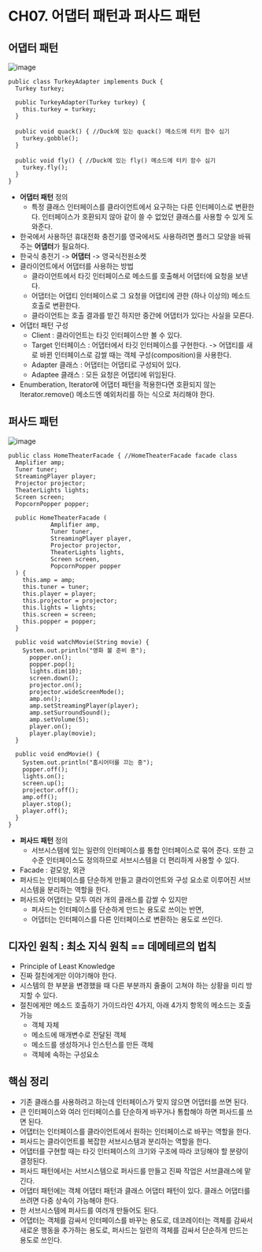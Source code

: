 # CH07. 어댑터 패턴과 퍼사드 패턴

## 어댑터 패턴
![image](https://github.com/boboram/TIL/assets/14108487/94b3bc8a-44b7-4339-a583-e65e419b08ea)
```
public class TurkeyAdapter implements Duck {
  Turkey turkey;

  public TurkeyAdapter(Turkey turkey) {
    this.turkey = turkey;
  }

  public void quack() { //Duck에 있는 quack() 메소드에 터키 함수 심기
    turkey.gobble();
  }

  public void fly() { //Duck에 있는 fly() 메소드에 터키 함수 심기
    turkey.fly();
  }
}   
```
- **어댑터 패턴** 정의
  - 특정 클래스 인터페이스를 클라이언트에서 요구하는 다른 인터페이스로 변환한다. 인터페이스가 호환되지 않아 같이 쓸 수 없었던 클래스를 사용할 수 있게 도와준다. 
- 한국에서 사용하던 휴대전화 충전기를 영국에서도 사용하려면 플러그 모양을 바꿔 주는 **어댑터**가 필요하다.
- 한국식 충전기 -> **어댑터** -> 영국식전원소켓
- 클라이언트에서 어댑터를 사용하는 방법
  - 클라이언트에서 타깃 인터페이스로 메소드를 호출해서 어댑터에 요청을 보낸다.
  - 어댑터는 어댑티 인터페이스로 그 요청을 어댑티에 관한 (하나 이상의) 메소드 호출로 변환한다.
  - 클라이언트는 호출 결과를 받긴 하지만 중간에 어댑터가 있다는 사실을 모른다.
- 어댑터 패턴 구성
  - Client : 클라이언트는 타깃 인터페이스만 볼 수 있다.
  - Target 인터페이스 : 어댑터에서 타깃 인터페이스를 구현한다. -> 어댑티를 새로 바뀐 인터페이스로 감쌀 때는 객체 구성(composition)을 사용한다.
  - Adapter 클래스 : 어댑터는 어댑티로 구성되어 있다.
  - Adaptee 클래스 : 모든 요청은 어댑티에 위임된다.
- Enumberation, Iterator에 어댑터 패턴을 적용한다면 호환되지 않는 Iterator.remove() 메소드엔 예외처리를 하는 식으로 처리해야 한다.

## 퍼사드 패턴
![image](https://github.com/boboram/TIL/assets/14108487/1518006e-6b1b-4b3e-8b0e-bfb741cc4a83)
```
public class HomeTheaterFacade { //HomeTheaterFacade facade class 
  Amplifier amp;
  Tuner tuner;
  StreamingPlayer player;
  Projector projector;
  TheaterLights lights;
  Screen screen;
  PopcornPopper popper;

  public HomeTheaterFacade (
            Amplifier amp,
            Tuner tuner,
            StreamingPlayer player,
            Projector projector,
            TheaterLights lights,
            Screen screen,
            PopcornPopper popper
  ) {
    this.amp = amp;
    this.tuner = tuner;
    this.player = player;
    this.projector = projector;
    this.lights = lights;
    this.screen = screen;
    this.popper = popper;
  }

  public void watchMovie(String movie) {
    System.out.println("영화 볼 준비 중");
      popper.on();
      popper.pop();
      lights.dim(10);
      screen.down();
      projector.on();
      projector.wideScreenMode();
      amp.on();
      amp.setStreamingPlayer(player);
      amp.setSurroundSound();
      amp.setVolume(5);
      player.on();
      player.play(movie);
  }

  public void endMovie() {
    System.out.println("홈시어터를 끄는 중");
    popper.off();
    lights.on();
    screen.up();
    projector.off();
    amp.off();
    player.stop();
    player.off();
  }
}
```
- **퍼사드 패턴** 정의
  - 서브시스템에 있는 일련의 인터페이스를 통합 인터페이스로 묶어 준다. 또한 고수준 인터페이스도 정의하므로 서브시스템을 더 편리하게 사용할 수 있다. 
- Facade : 겉모양, 외관
- 퍼사드는 인터페이스를 단순하게 만들고 클라이언트와 구성 요소로 이루어진 서브시스템을 분리하는 역할을 한다.
- 퍼사드와 어댑터는 모두 여러 개의 클래스를 감쌀 수 있지만
  - 퍼사드는 인터페이스를 단순하게 만드는 용도로 쓰이는 반면,
  - 어댑터는 인터페이스를 다른 인터페이스로 변환하는 용도로 쓰인다.

## 디자인 원칙 : 최소 지식 원칙 == 데메테르의 법칙
- Principle of Least Knowledge
- 진짜 절친에게만 이야기해야 한다.
- 시스템의 한 부분을 변경했을 때 다른 부분까지 줄줄이 고쳐야 하는 상황을 미리 방지할 수 있다.
- 절친에게만 메소드 호출하기 가이드라인 4가지, 아래 4가지 항목의 메소드는 호출 가능 
  - 객체 자체
  - 메소드에 매개변수로 전달된 객체
  - 메소드를 생성하거나 인스턴스를 만든 객체
  - 객체에 속하는 구성요소
 
## 핵심 정리
- 기존 클래스를 사용하려고 하는데 인터페이스가 맞지 않으면 어댑터를 쓰면 된다.
- 큰 인터페이스와 여러 인터페이스를 단순하게 바꾸거나 통합해야 하면 퍼사드를 쓰면 된다.
- 어댑터는 인터페이스를 클라이언트에서 원하는 인터페이스로 바꾸는 역할을 한다.
- 퍼사드는 클라이언트를 복잡한 서브시스템과 분리하는 역할을 한다.
- 어댑터를 구현할 때는 타깃 인터페이스의 크기와 구조에 따라 코딩해야 할 분량이 결정된다.
- 퍼사드 패턴에서는 서브시스템으로 퍼사드를 만들고 진짜 작업은 서브클래스에 맡긴다.
- 어댑터 패턴에는 객체 어댑터 패턴과 클래스 어댑터 패턴이 있다. 클래스 어댑터를 쓰려면 다중 상속이 가능해야 한다.
- 한 서브시스템에 퍼사드를 여러개 만들어도 된다.
- 어댑터는 객체를 감싸서 인터페이스를 바꾸는 용도로, 데코레이터는 객체를 감싸서 새로운 행동을 추가하는 용도로, 퍼사드는 일련의 객체를 감싸서 단순하게 만드는 용도로 쓰인다. 
